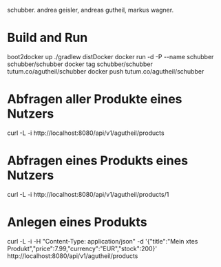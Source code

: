 schubber. andrea geisler, andreas gutheil, markus wagner.

# Build and Run
boot2docker up
./gradlew distDocker
docker run -d -P --name schubber schubber/schubber
docker tag schubber/schubber tutum.co/agutheil/schubber
docker push tutum.co/agutheil/schubber


# Abfragen aller Produkte eines Nutzers
curl -L -i http://localhost:8080/api/v1/agutheil/products

# Abfragen eines Produkts eines Nutzers
curl -L -i http://localhost:8080/api/v1/agutheil/products/1

# Anlegen eines Produkts
curl -L -i -H "Content-Type: application/json" -d '{"title":"Mein xtes Produkt","price":7.99,"currency":"EUR","stock":200}' http://localhost:8080/api/v1/agutheil/products




